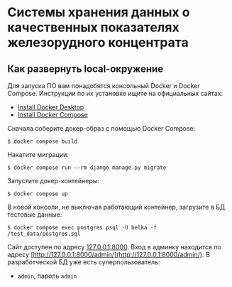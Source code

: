 # Системы хранения данных о качественных показателях железорудного концентрата

## Как развернуть local-окружение

Для запуска ПО вам понадобятся консольный Docker и Docker Compose. Инструкции по их установке ищите на официальных
сайтах:

- [Install Docker Desktop](https://www.docker.com/get-started/)
- [Install Docker Compose](https://docs.docker.com/compose/install/)

Сначала соберите докер-образ с помощью Docker Сompose:

```shell
$ docker compose build
```

Накатите миграции:

```shell
$ docker compose run --rm django manage.py migrate
```

Запустите докер-контейнеры:

```shell
$ docker compose up
```

В новой консоли, не выключая работающий контейнер, загрузите в БД тестовые данные:

```shell
$ docker compose exec postgres psql -U belka -f /test_data/postgres.sql
```

Сайт доступен по адресу [127.0.0.1:8000](http://127.0.0.1:8000). Вход в админку находится по
адресу [http://127.0.0.1:8000/admin/](http://127.0.0.1:8000/admin/). В разработческой БД уже есть суперпользователь:

- `admin`, пароль `admin`
